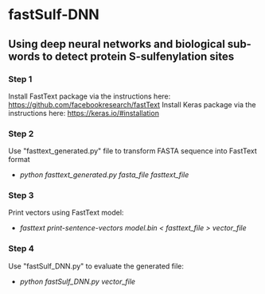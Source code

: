 # fastSulf-DNN
## Using deep neural networks and biological sub-words to detect protein S-sulfenylation sites

### Step 1
Install FastText package via the instructions here: https://github.com/facebookresearch/fastText
Install Keras package via the instructions here: https://keras.io/#installation

### Step 2
Use "fasttext_generated.py" file to transform FASTA sequence into FastText format
- *python fasttext_generated.py fasta_file fasttext_file*

### Step 3
Print vectors using FastText model:
- *fasttext print-sentence-vectors model.bin < fasttext_file > vector_file*

### Step 4
Use "fastSulf_DNN.py" to evaluate the generated file:
- *python fastSulf_DNN.py vector_file*
